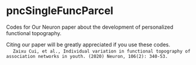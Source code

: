 # pncSingleFuncParcel

Codes for Our Neuron paper about the development of personalized functional topography.

Citing our paper will be greatly appreciated if you use these codes.
<br>&emsp; ```Zaixu Cui, et al., Individual variation in functional topography of association networks in youth. (2020) Neuron, 106(2): 340-53.```
